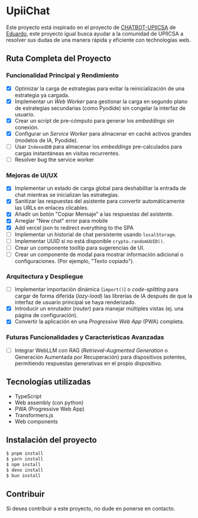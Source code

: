 # UpiiChat

Este proyecto está inspirado en el proyecto de [CHATBOT-UPIICSA](https://github.com/EduDN/CHATBOT-UPIICSA)
de [Eduardo](https://github.com/EduDN), este proyecto igual busca ayudar a la
comunidad de UPIICSA a resolver sus dudas de una manera rápida y eficiente con
technologías web.

## **Ruta Completa del Proyecto**

### **Funcionalidad Principal y Rendimiento**

- [x] Optimizar la carga de estrategias para evitar la reinicialización de una estrategia ya cargada.
- [x] Implementar un _Web Worker_ para gestionar la carga en segundo plano de estrategias secundarias (como Pyodide) sin congelar la interfaz de usuario.
- [x] Crear un script de pre-cómputo para generar los _embeddings_ sin conexión.
- [x] Configurar un _Service Worker_ para almacenar en caché activos grandes (modelos de IA, Pyodide).
- [ ] Usar `IndexedDB` para almacenar los _embeddings_ pre-calculados para cargas instantáneas en visitas recurrentes.
- [ ] Resolver bug the service worker

### **Mejoras de UI/UX**

- [x] Implementar un estado de carga global para deshabilitar la entrada de chat mientras se inicializan las estrategias.
- [x] Sanitizar las respuestas del asistente para convertir automáticamente las URLs en enlaces clicables.
- [x] Añadir un botón "Copiar Mensaje" a las respuestas del asistente.
- [x] Arreglar "New chat" error para mobile
- [x] Add vercel json to redirect everything to the SPA
- [ ] Implementar un historial de chat persistente usando `localStorage`.
- [ ] Implementar UUID si no está disponible `crypto.randomUUID()`.
- [ ] Crear un componente tooltip para sugerencias de UI.
- [ ] Crear un componente de modal para mostrar información adicional o configuraciones. (Por ejemplo, "Texto copiado").

### **Arquitectura y Despliegue**

- [ ] Implementar importación dinámica (`import()`) o _code-splitting_ para cargar de forma diferida (_lazy-load_) las librerías de IA después de que la interfaz de usuario principal se haya renderizado.
- [x] Introducir un enrutador (_router_) para manejar múltiples vistas (ej. una página de configuración).
- [x] Convertir la aplicación en una _Progressive Web App_ (PWA) completa.

### **Futuras Funcionalidades y Características Avanzadas**

- [ ] Integrar WebLLM con RAG (_Retrieval-Augmented Generation_ o Generación Aumentada por Recuperación) para dispositivos potentes, permitiendo respuestas generativas en el propio dispositivo.

## Tecnologías utilizadas

- TypeScript
- Web assembly (con python)
- PWA (Progressive Web App)
- Transformers.js
- Web components

## Instalación del proyecto

```bash
$ pnpm install
$ yarn install
$ npm install
$ deno install
$ bun install
```

## Contribuir

Si desea contribuir a este proyecto, no dude en ponerse en contacto.
